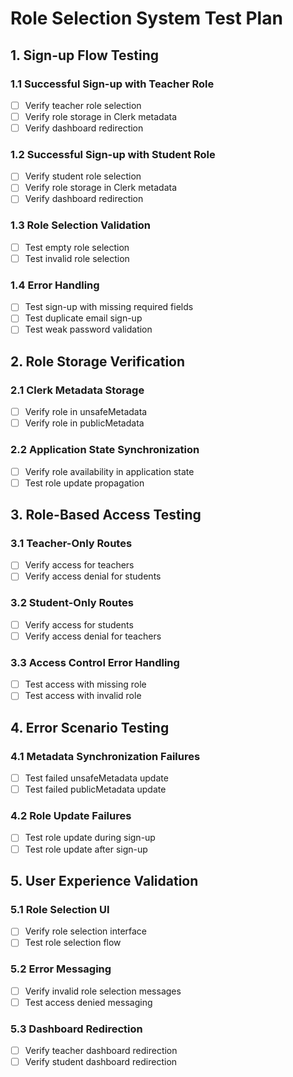 # Role Selection System Test Plan

## 1. Sign-up Flow Testing
### 1.1 Successful Sign-up with Teacher Role
- [ ] Verify teacher role selection
- [ ] Verify role storage in Clerk metadata
- [ ] Verify dashboard redirection

### 1.2 Successful Sign-up with Student Role
- [ ] Verify student role selection
- [ ] Verify role storage in Clerk metadata
- [ ] Verify dashboard redirection

### 1.3 Role Selection Validation
- [ ] Test empty role selection
- [ ] Test invalid role selection

### 1.4 Error Handling
- [ ] Test sign-up with missing required fields
- [ ] Test duplicate email sign-up
- [ ] Test weak password validation

## 2. Role Storage Verification
### 2.1 Clerk Metadata Storage
- [ ] Verify role in unsafeMetadata
- [ ] Verify role in publicMetadata

### 2.2 Application State Synchronization
- [ ] Verify role availability in application state
- [ ] Test role update propagation

## 3. Role-Based Access Testing
### 3.1 Teacher-Only Routes
- [ ] Verify access for teachers
- [ ] Verify access denial for students

### 3.2 Student-Only Routes
- [ ] Verify access for students
- [ ] Verify access denial for teachers

### 3.3 Access Control Error Handling
- [ ] Test access with missing role
- [ ] Test access with invalid role

## 4. Error Scenario Testing
### 4.1 Metadata Synchronization Failures
- [ ] Test failed unsafeMetadata update
- [ ] Test failed publicMetadata update

### 4.2 Role Update Failures
- [ ] Test role update during sign-up
- [ ] Test role update after sign-up

## 5. User Experience Validation
### 5.1 Role Selection UI
- [ ] Verify role selection interface
- [ ] Test role selection flow

### 5.2 Error Messaging
- [ ] Verify invalid role selection messages
- [ ] Test access denied messaging

### 5.3 Dashboard Redirection
- [ ] Verify teacher dashboard redirection
- [ ] Verify student dashboard redirection